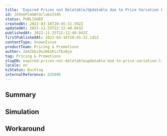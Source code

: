 ```yaml
---
title: 'Expired Prices not Deletable/Updatable due to Price Variation Limit'
id: JX9nUFCmGWtOzlabxI54h
status: PUBLISHED
createdAt: 2022-03-16T20:45:31.592Z
updatedAt: 2022-11-25T22:12:40.043Z
publishedAt: 2022-11-25T22:12:40.043Z
firstPublishedAt: 2022-03-16T20:45:32.145Z
contentType: knownIssue
productTeam: Pricing & Promotions
author: 2mXZkbi0oi061KicTExNjo
tag: Pricing & Promotions
slugEN: expired-prices-not-deletableupdatable-due-to-price-variation-limit
locale: en
kiStatus: Backlog
internalReference: 325695
---
```


## Summary



## Simulation



## Workaround



